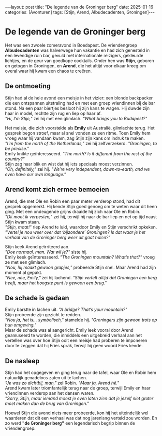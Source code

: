 
---layout: post
title: "De legende van de Groninger berg"
date: 2025-01-16
categories: [Avonturen]
tags: [Stijn, Arend, Albudecadenten, Groningen]---

# De legende van de Groninger berg

Het was een zwoele zomeravond in Boedapest. De vriendengroep **Albudecadenten** was halverwege hun vakantie en had zich genesteld in een levendige ruin bar, gevuld met internationale reizigers, gekleurde lichtjes, en de geur van goedkope cocktails. Onder hen was **Stijn**, geboren en getogen in Groningen, en **Arend**, die het altijd voor elkaar kreeg om overal waar hij kwam een chaos te creëren.

## De ontmoeting
Stijn had al de hele avond een meisje in het vizier: een blonde backpacker die een ontspannen uitstraling had en met een groep vriendinnen bij de bar stond. Na een paar biertjes besloot hij zijn kans te wagen. Hij duwde zijn haar in model, rechtte zijn rug en liep op haar af.  
*"Hi, I’m Stijn,"* zei hij met een glimlach. *"What brings you to Budapest?"*

Het meisje, die zich voorstelde als **Emily** uit Australië, glimlachte terug. Het gesprek begon stroef, maar al snel vonden ze een ritme. Toen Emily hem vroeg waar hij vandaan kwam, zag Stijn zijn kans om indruk te maken.  
*"I’m from the north of the Netherlands,"* zei hij zelfverzekerd. *"Groningen, to be precise."*  
Emily knikte geïnteresseerd. *"The north? Is it different from the rest of the country?"*  
Stijn zag haar blik en wist dat hij iets speciaals moest verzinnen.  
*"Oh, definitely,"* zei hij. *"We’re very independent, down-to-earth, and we even have our own language."*

## Arend komt zich ermee bemoeien
Arend, die met Ole en Robin een paar meter verderop stond, had dit gesprek opgemerkt. Hij kende Stijn goed genoeg om te weten waar dit heen ging. Met een ondeugende grijns draaide hij zich naar Ole en Robin.  
*"Dit moet ik verpesten,"* zei hij, terwijl hij naar de bar liep en net op tijd naast Stijn kwam staan.  
*"Stijn, maat!"* riep Arend te luid, waardoor Emily en Stijn verschrikt opkeken. *"Vertel je nou weer over dat ‘bijzondere’ Groningen? Is dat waar je het verhaal van de Groninger berg weer uit gaat halen?"*

Stijn keek Arend geïrriteerd aan.  
*"Doe normaal, man. Wat wil je?"* siste hij.  
Emily keek geïnteresseerd. *"The Groningen mountain? What’s that?"* vroeg ze met een glimlach.  
*"Nou, hij maakt gewoon grapjes,"* probeerde Stijn snel. Maar Arend had zijn moment al gepakt.  
*"Nee, nee, Emily,"* zei hij lachend. *"Stijn vertelt altijd dat Groningen een berg heeft, maar het hoogste punt is gewoon een brug."*

## De schade is gedaan
Emily barstte in lachen uit. *"A bridge? That’s your mountain?"*  
Stijn probeerde zijn gezicht te redden.  
*"Nou ja, het is… symbolisch,"* stamelde hij. *"Groningers zijn gewoon trots op hun omgeving."*  
Maar de schade was al aangericht. Emily leek vooral door Arend geamuseerd te worden, die inmiddels een uitgebreid verhaal aan het vertellen was over hoe Stijn ooit een meisje had proberen te imponeren door te zeggen dat hij Fries sprak, terwijl hij geen woord Fries kende.

## De nasleep
Stijn had het opgegeven en ging terug naar de tafel, waar Ole en Robin hem natuurlijk genadeloos zaten uit te lachen.  
*"Je was zo dichtbij, man,"* zei Robin. *"Maar ja, Arend hè."*  
Arend kwam later triomfantelijk terug naar de groep, terwijl Emily en haar vriendinnen verderop aan het dansen waren.  
*"Sorry, Stijn, maar iemand moest je even laten zien dat je jezelf niet groter moet maken dan de brug van Groningen."*

Hoewel Stijn die avond niets meer probeerde, kon hij het uiteindelijk wel waarderen dat dit een verhaal was dat nog jarenlang verteld zou worden. En zo werd **"de Groninger berg"** een legendarisch begrip binnen de vriendengroep.

